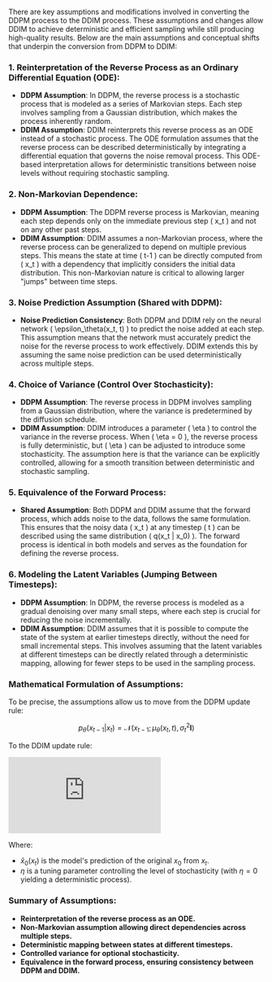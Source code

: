There are key assumptions and modifications involved in converting the DDPM process to the DDIM process. These assumptions and changes allow DDIM to achieve deterministic and efficient sampling while still producing high-quality results. Below are the main assumptions and conceptual shifts that underpin the conversion from DDPM to DDIM:

### 1. **Reinterpretation of the Reverse Process as an Ordinary Differential Equation (ODE):**
   - **DDPM Assumption**: In DDPM, the reverse process is a stochastic process that is modeled as a series of Markovian steps. Each step involves sampling from a Gaussian distribution, which makes the process inherently random.
   - **DDIM Assumption**: DDIM reinterprets this reverse process as an ODE instead of a stochastic process. The ODE formulation assumes that the reverse process can be described deterministically by integrating a differential equation that governs the noise removal process. This ODE-based interpretation allows for deterministic transitions between noise levels without requiring stochastic sampling.

### 2. **Non-Markovian Dependence:**
   - **DDPM Assumption**: The DDPM reverse process is Markovian, meaning each step depends only on the immediate previous step \( x_t \) and not on any other past steps.
   - **DDIM Assumption**: DDIM assumes a non-Markovian process, where the reverse process can be generalized to depend on multiple previous steps. This means the state at time \( t-1 \) can be directly computed from \( x_t \) with a dependency that implicitly considers the initial data distribution. This non-Markovian nature is critical to allowing larger "jumps" between time steps.

### 3. **Noise Prediction Assumption (Shared with DDPM):**
   - **Noise Prediction Consistency**: Both DDPM and DDIM rely on the neural network \( \epsilon_\theta(x_t, t) \) to predict the noise added at each step. This assumption means that the network must accurately predict the noise for the reverse process to work effectively. DDIM extends this by assuming the same noise prediction can be used deterministically across multiple steps.

### 4. **Choice of Variance (Control Over Stochasticity):**
   - **DDPM Assumption**: The reverse process in DDPM involves sampling from a Gaussian distribution, where the variance is predetermined by the diffusion schedule.
   - **DDIM Assumption**: DDIM introduces a parameter \( \eta \) to control the variance in the reverse process. When \( \eta = 0 \), the reverse process is fully deterministic, but \( \eta \) can be adjusted to introduce some stochasticity. The assumption here is that the variance can be explicitly controlled, allowing for a smooth transition between deterministic and stochastic sampling.

### 5. **Equivalence of the Forward Process:**
   - **Shared Assumption**: Both DDPM and DDIM assume that the forward process, which adds noise to the data, follows the same formulation. This ensures that the noisy data \( x_t \) at any timestep \( t \) can be described using the same distribution \( q(x_t | x_0) \). The forward process is identical in both models and serves as the foundation for defining the reverse process.

### 6. **Modeling the Latent Variables (Jumping Between Timesteps):**
   - **DDPM Assumption**: In DDPM, the reverse process is modeled as a gradual denoising over many small steps, where each step is crucial for reducing the noise incrementally.
   - **DDIM Assumption**: DDIM assumes that it is possible to compute the state of the system at earlier timesteps directly, without the need for small incremental steps. This involves assuming that the latent variables at different timesteps can be directly related through a deterministic mapping, allowing for fewer steps to be used in the sampling process.

### Mathematical Formulation of Assumptions:

To be precise, the assumptions allow us to move from the DDPM update rule:

$$
p_\theta(x_{t-1} | x_t) = \mathcal{N}(x_{t-1}; \mu_\theta(x_t, t), \sigma_t^2 \mathbf{I})
$$

To the DDIM update rule:

![Equation](https://latex.codecogs.com/png.latex?x_%7Bt-1%7D%20%3D%20%5Csqrt%7B%5Cbar%7B%5Calpha%7D_%7Bt-1%7D%7D%20%5Ccdot%20%5Chat%7Bx%7D_0(x_t)%20%2B%20%5Csqrt%7B1%20-%20%5Cbar%7B%5Calpha%7D_%7Bt-1%7D%20-%20%5Ceta%5E2%7D%20%5Ccdot%20%5Cepsilon_%5Ctheta(x_t%2C%20t)%20%2B%20%5Ceta%20%5Ccdot%20%5Cmathbf%7Bz%7D)


Where:
- $\hat{x}_0(x_t)$ is the model's prediction of the original $x_0$ from $x_t$.
- $\eta$ is a tuning parameter controlling the level of stochasticity (with $\eta = 0$ yielding a deterministic process).

### Summary of Assumptions:
- **Reinterpretation of the reverse process as an ODE.**
- **Non-Markovian assumption allowing direct dependencies across multiple steps.**
- **Deterministic mapping between states at different timesteps.**
- **Controlled variance for optional stochasticity.**
- **Equivalence in the forward process, ensuring consistency between DDPM and DDIM.**
